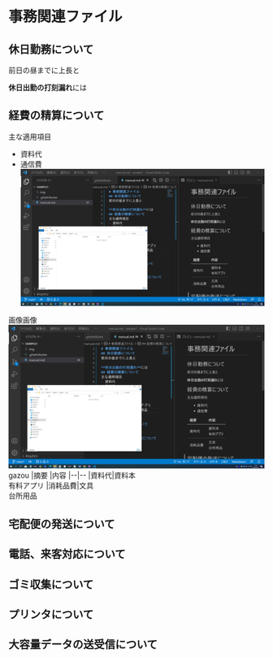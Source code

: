 # 事務関連ファイル
## 休日勤務について
前日の昼までに上長と

**休日出勤の打刻漏れ**には
## 経費の精算について
主な適用項目
- 資料代
- 通信費
![画像だよ](img/sukuri-nn.png)

画像画像
![画像だよ](img/sukuri-nn.png)
gazou
|摘要 |内容
|--|--
|資料代|資料本<br>有料アプリ
|消耗品費|文具<br>台所用品

## 宅配便の発送について
##  電話、来客対応について
## ゴミ収集について
## プリンタについて
## 大容量データの送受信について
